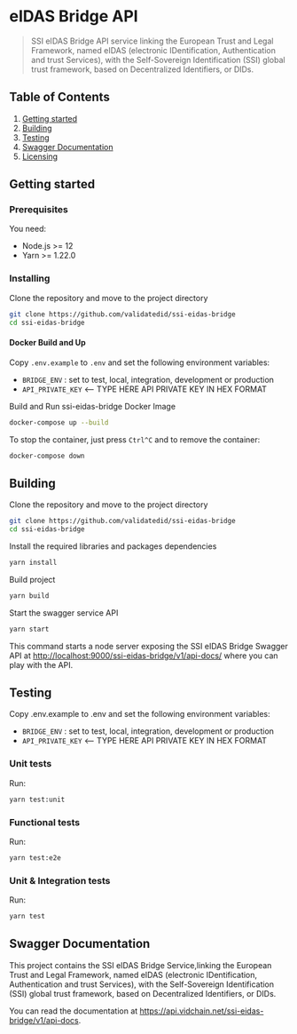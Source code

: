 # eIDAS Bridge API

> SSI eIDAS Bridge API service linking the European Trust and Legal Framework, named eIDAS (electronic IDentification, Authentication and trust Services), with the Self-Sovereign Identification (SSI) global trust framework, based on Decentralized Identifiers, or DIDs.

## Table of Contents

1. [Getting started](#Getting)
2. [Building](#Building)
3. [Testing](#Testing)
4. [Swagger Documentation](#Swagger-Documentation)
5. [Licensing](#Licensing)

## Getting started

### Prerequisites

You need:

- Node.js >= 12
- Yarn >= 1.22.0

### Installing

Clone the repository and move to the project directory

```sh
git clone https://github.com/validatedid/ssi-eidas-bridge
cd ssi-eidas-bridge
```

#### Docker Build and Up

Copy `.env.example` to `.env` and set the following environment variables:

- `BRIDGE_ENV` : set to test, local, integration, development or production
- `API_PRIVATE_KEY` <-- TYPE HERE API PRIVATE KEY IN HEX FORMAT

Build and Run ssi-eidas-bridge Docker Image

```sh
docker-compose up --build
```

To stop the container, just press `Ctrl^C` and to remove the container:

```sh
docker-compose down
```

## Building

Clone the repository and move to the project directory

```sh
git clone https://github.com/validatedid/ssi-eidas-bridge
cd ssi-eidas-bridge
```

Install the required libraries and packages dependencies

```sh
yarn install
```

Build project

```sh
yarn build
```

Start the swagger service API

```sh
yarn start
```

This command starts a node server exposing the SSI eIDAS Bridge Swagger API at <http://localhost:9000/ssi-eidas-bridge/v1/api-docs/> where you can play with the API.

## Testing

Copy .env.example to .env and set the following environment variables:

- `BRIDGE_ENV` : set to test, local, integration, development or production
- `API_PRIVATE_KEY` <-- TYPE HERE API PRIVATE KEY IN HEX FORMAT

### Unit tests

Run:

```sh
yarn test:unit
```

### Functional tests

Run:

```sh
yarn test:e2e
```

### Unit & Integration tests

Run:

```sh
yarn test
```

## Swagger Documentation

This project contains the SSI eIDAS Bridge Service,linking the European Trust and Legal Framework, named eIDAS (electronic IDentification, Authentication and trust Services), with the Self-Sovereign Identification (SSI) global trust framework, based on Decentralized Identifiers, or DIDs.

You can read the documentation at <https://api.vidchain.net/ssi-eidas-bridge/v1/api-docs>.
